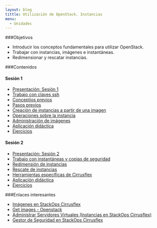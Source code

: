 ```yaml
---
layout: blog
tittle: Utilización de OpenStack. Instancias
menu:
  - Unidades
---
```

###Objetivos

* Introducir los conceptos fundamentales para utilizar OpenStack.
* Trabajar con instancias, imágenes e instantáneas.
* Redimensionar y rescatar instancias.

###Contenidos

#### Sesión 1

* [Presentación: Sesión 1](presentacion1)
* [Trabajo con claves ssh](claves_ssh)
* [Conceptios previos](conceptos_previos)
* [Pasos previos](previos)
* [Creación de instancias a partir de una imagen](instancias1)
* [Operaciones sobre la instancia](instancias2)
* [Administración de imágenes](imagenes)
* [Aplicación didáctica](aula1)
* [Ejercicios](ejercicios1)

#### Sesión 2

* [Presentación: Sesión 2](presentacion2)
* [Trabajo con instantáneas y copias de seguridad](instantaneas)
* [Redimensión de instancias](redimension)
* [Rescate de instancias](rescate)
* [Herramientas específicas de Cirrusflex](cirrusflex-tools)
* [Aplicación didáctica](aula2)
* [Ejercicios](ejercicios2)

###Enlaces interesantes

* [Imágenes en StackOps Cirrusflex](https://docs.stackops.net/virtual-images-plugin-es.html)
* [Get images - Openstack](http://docs.openstack.org/image-guide/content/ch_obtaining_images.html)
* [Administrar Servidores Virtuales (Instancias en StackOps Cirrusflex)](https://docs.stackops.net/virtual-servers-plugin-es.html)
* [Gestor de Seguridad en StackOps Cirrusflex](https://docs.stackops.net/security-plugin-es.html)

